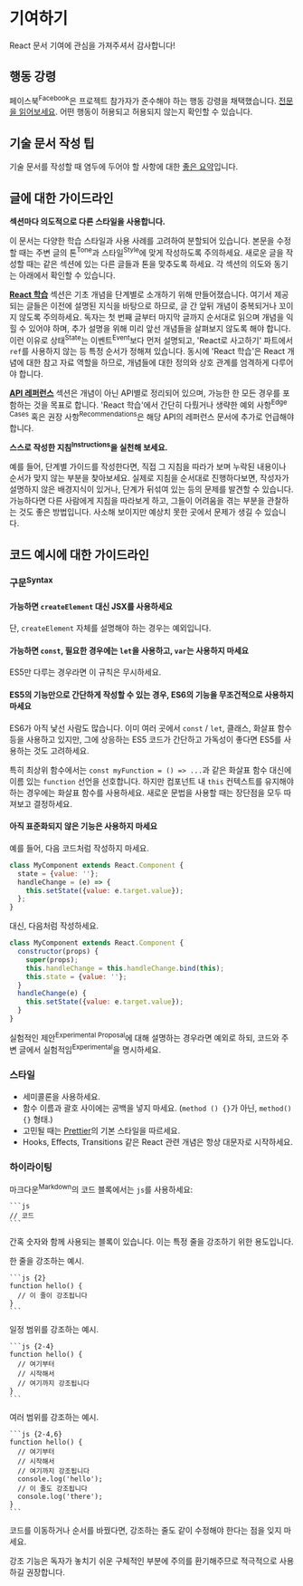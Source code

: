 # 기여하기

React 문서 기여에 관심을 가져주셔서 감사합니다!

## 행동 강령

페이스북<sup>Facebook</sup>은 프로젝트 참가자가 준수해야 하는 행동 강령을 채택했습니다. [전문을 읽어보세요](https://code.facebook.com/codeofconduct). 어떤 행동이 허용되고 허용되지 않는지 확인할 수 있습니다.

## 기술 문서 작성 팁

기술 문서를 작성할 때 염두에 두어야 할 사항에 대한 [좋은 요약](https://medium.com/@kvosswinkel/coding-like-a-journalist-ee52360a16bc)입니다.

## 글에 대한 가이드라인

**섹션마다 의도적으로 다른 스타일을 사용합니다.**

이 문서는 다양한 학습 스타일과 사용 사례를 고려하여 분할되어 있습니다. 본문을 수정할 때는 주변 글의 톤<sup>Tone</sup>과 스타일<sup>Style</sup>에 맞게 작성하도록 주의하세요. 새로운 글을 작성할 때는 같은 섹션에 있는 다른 글들과 톤을 맞추도록 하세요. 각 섹션의 의도와 동기는 아래에서 확인할 수 있습니다.

**[React 학습](https://ko.react.dev/learn)** 섹션은 기초 개념을 단계별로 소개하기 위해 만들어졌습니다. 여기서 제공되는 글들은 이전에 설명된 지식을 바탕으로 하므로, 글 간 앞뒤 개념이 중복되거나 꼬이지 않도록 주의하세요. 독자는 첫 번째 글부터 마지막 글까지 순서대로 읽으며 개념을 익힐 수 있어야 하며, 추가 설명을 위해 미리 앞선 개념들을 살펴보지 않도록 해야 합니다. 이런 이유로 상태<sup>State</sup>는 이벤트<sup>Event</sup>보다 먼저 설명되고, 'React로 사고하기' 파트에서 `ref`를 사용하지 않는 등 특정 순서가 정해져 있습니다. 동시에 'React 학습'은 React 개념에 대한 참고 자료 역할을 하므로, 개념들에 대한 정의와 상호 관계를 엄격하게 다루어야 합니다.

**[API 레퍼런스](https://ko.react.dev/reference/react)** 섹션은 개념이 아닌 API별로 정리되어 있으며, 가능한 한 모든 경우를 포함하는 것을 목표로 합니다. 'React 학습'에서 간단히 다뤘거나 생략한 예외 사항<sup>Edge Cases</sup> 혹은 권장 사항<sup>Recommendations</sup>은 해당 API의 레퍼런스 문서에 추가로 언급해야 합니다.

**스스로 작성한 지침<sup>Instructions</sup>을 실천해 보세요.**

예를 들어, 단계별 가이드를 작성한다면, 직접 그 지침을 따라가 보며 누락된 내용이나 순서가 맞지 않는 부분을 찾아보세요. 실제로 지침을 순서대로 진행하다보면, 작성자가 설명하지 않은 배경지식이 있거나, 단계가 뒤섞여 있는 등의 문제를 발견할 수 있습니다. 가능하다면 다른 사람에게 지침을 따라보게 하고, 그들이 어려움을 겪는 부분을 관찰하는 것도 좋은 방법입니다. 사소해 보이지만 예상치 못한 곳에서 문제가 생길 수 있습니다.

## 코드 예시에 대한 가이드라인

### 구문<sup>Syntax</sup>

#### 가능하면 `createElement` 대신 JSX를 사용하세요

단, `createElement` 자체를 설명해야 하는 경우는 예외입니다.

#### 가능하면 `const`, 필요한 경우에는 `let`을 사용하고, `var`는 사용하지 마세요

ES5만 다루는 경우라면 이 규칙은 무시하세요.

#### ES5의 기능만으로 간단하게 작성할 수 있는 경우, ES6의 기능을 무조건적으로 사용하지 마세요

ES6가 아직 낯선 사람도 많습니다. 이미 여러 곳에서 `const` / `let`, 클래스, 화살표 함수 등을 사용하고 있지만, 그에 상응하는 ES5 코드가 간단하고 가독성이 좋다면 ES5를 사용하는 것도 고려하세요.

특히 최상위 함수에서는 `const myFunction = () => ...`과 같은 화살표 함수 대신에 이름 있는 `function` 선언을 선호합니다. 하지만 컴포넌트 내 `this` 컨텍스트를 유지해야 하는 경우에는 화살표 함수를 사용하세요. 새로운 문법을 사용할 때는 장단점을 모두 따져보고 결정하세요.

#### 아직 표준화되지 않은 기능은 사용하지 마세요

예를 들어, 다음 코드처럼 작성하지 마세요.

```js
class MyComponent extends React.Component {
  state = {value: ''};
  handleChange = (e) => {
    this.setState({value: e.target.value});
  };
}
```

대신, 다음처럼 작성하세요.

```js
class MyComponent extends React.Component {
  constructor(props) {
    super(props);
    this.handleChange = this.handleChange.bind(this);
    this.state = {value: ''};
  }
  handleChange(e) {
    this.setState({value: e.target.value});
  }
}
```

실험적인 제안<sup>Experimental Proposal</sup>에 대해 설명하는 경우라면 예외로 하되, 코드와 주변 글에서 실험적임<sup>Experimental</sup>을 명시하세요.

### 스타일

- 세미콜론을 사용하세요.
- 함수 이름과 괄호 사이에는 공백을 넣지 마세요. (`method () {}`가 아닌, `method() {}` 형태.)
- 고민될 때는 [Prettier](https://prettier.io/playground/)의 기본 스타일을 따르세요.
- Hooks, Effects, Transitions 같은 React 관련 개념은 항상 대문자로 시작하세요.

### 하이라이팅

마크다운<sup>Markdown</sup>의 코드 블록에서는 `js`를 사용하세요:

````
```js
// 코드
```
````

간혹 숫자와 함께 사용되는 블록이 있습니다.
이는 특정 줄을 강조하기 위한 용도입니다.

한 줄을 강조하는 예시.

````
```js {2}
function hello() {
  // 이 줄이 강조됩니다
}
```
````

일정 범위를 강조하는 예시.

````
```js {2-4}
function hello() {
  // 여기부터
  // 시작해서
  // 여기까지 강조됩니다
}
```
````

여러 범위를 강조하는 예시.

````
```js {2-4,6}
function hello() {
  // 여기부터
  // 시작해서
  // 여기까지 강조됩니다
  console.log('hello');
  // 이 줄도 강조됩니다
  console.log('there');
}
```
````

코드를 이동하거나 순서를 바꿨다면, 강조하는 줄도 같이 수정해야 한다는 점을 잊지 마세요.

강조 기능은 독자가 놓치기 쉬운 구체적인 부분에 주의를 환기해주므로 적극적으로 사용하길 권장합니다.
